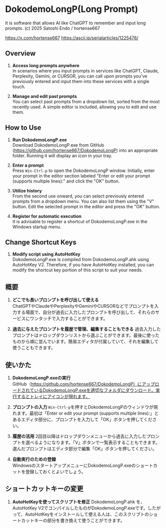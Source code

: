 # DokodemoLongP(Long Prompt)

It is software that allows AI like ChatGPT to remember and input long prompts.
(c) 2025 Satoshi Endo / hortense667

https://x.com/hortense667
https://ascii.jp/serialarticles/1225476/

## Overview

1. **Access long prompts anywhere**  
In scenarios where you input prompts in services like ChatGPT, Claude, Perplexity, Gemini, or CURSOR, you can call upon prompts you've previously entered and input them into these services with a single touch.

2. **Manage and edit past prompts**  
You can select past prompts from a dropdown list, sorted from the most recently used. A simple editor is included, allowing you to edit and use them.

## How to Use

1. **Run DokodemoLongP.exe**  
Download DokodemoLongP.exe from GitHub (https://github.com/hortense667/DokodemoLongP) into an appropriate folder. Running it will display an icon in your tray.

2. **Enter a prompt**  
Press `Win-Ctrl-p` to open the DokodemoLongP window. Initially, enter your prompt in the editor section labeled "Enter or edit your prompt (supports multiple lines):" and click the "OK" button.

3. **Utilize history**  
From the second use onward, you can select previously entered prompts from a dropdown menu. You can also list them using the "V" button. Edit the selected prompt in the editor and press the "OK" button.

4. **Register for automatic execution**  
It is advisable to register a shortcut of DokodemoLongP.exe in the Windows startup menu.

## Change Shortcut Keys

1. **Modify script using AutoHotKey**  
DokodemoLongP.exe is compiled from DokodemoLongP.ahk using AutoHotKey V2. Therefore, if you have AutoHotKey installed, you can modify the shortcut key portion of this script to suit your needs.


## 概要

1. **どこでも長いプロンプトを呼び出して使える**  
ChatGPTやClaudeやPerplexityやGeminiやCURSORなどでプロンプトを入力する場面で、自分が過去に入力したプロンプトを呼び出して、それらのサービスにワンタッチで入力することができます。

2. **過去に与えたプロンプトを履歴で管理、編集することもできる**
過去入力したプロンプトはドロップダウンリストから選ぶことができます。最後に使ったものから順に並んでいます。簡易エディタが付属していて、それを編集して使うこともできます。

## 使いかた

1. **DokodemoLongP.exeの実行**  
GitHub（https://github.com/hortense667/DokodemoLongP）にアップロードされているDokodemoLongP.exeを適切なフォルダにダウンロード。実行するとトレイにアイコンが現れます。

2. **プロンプトの入力**
`Win-Ctrl-p`を押すとDokodemoLongPのウィンドウが現れます。最初は「Enter or edit your prompt (supports multiple lines):」とあるエディタ部分に、プロンプトを入力して「OK」ボタンを押してください。

3. **履歴の活用**
2回目以降はドロップダウンメニューから過去に入力したプロンプトを選べるようになります。「V」ボタンで一覧表示することもできます。選んだプロンプトはエディタ部分で編集「OK」ボタンを押してください。

4. **自動実行のための登録**  
WindowsのスタートアップメニューにDokodemoLongP.exeのショートカットを登録しておくとよいでしょう。

## ショートカットキーの変更

1. **AutoHotKeyを使ってスクリプトを修正**
DokodemoLongP.ahk を、AutoHotKey V2でコンパイルしたものがDokodemoLongP.exeです。したがって、AutoHotKeyをインストールして使える人は、このスクリプトのショートカットキーの部分を書き換えて使うことができます。


